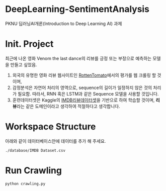 # DeepLearning-SentimentAnalysis
PKNU 딥러닝AI개론(Introduction to Deep Learning AI) 과제

# Init. Project
최근에 나온 영화 Venom the last dance의 리뷰를 긍정 또는 부정으로 예측하는 모델을 만들고 싶었음.
1. 외국의 유명한 영화 리뷰 웹사이트인 [RottenTomato](https://www.rottentomatoes.com/m/venom_the_last_dance)에서의 평가를 웹 크롤링 할 것이며,
2. 감정분석은 자연어 처리의 영역으로, sequence의 길이가 일정하지 않은 것의 처리가 필요함. 따라서, RNN 혹은 LSTM과 같은 Sequence 모델을 사용할 것입니다.
3. 훈련데이터셋은 Kaggle의 [IMDB리뷰데이터셋](https://www.kaggle.com/datasets/lakshmi25npathi/imdb-dataset-of-50k-movie-reviews)을 기반으로 하여 학습할 것이며, **리뷰**라는 같은 도메인이라고 생각하여 적절하다고 생각합니다.

# Workspace Structure
아래와 같이 데이터베이스안에 데이터를 추가 해 주세요.
```bash
./database/IMDB Dataset.csv
```

# Run Crawling
```bash
python crawling.py
```